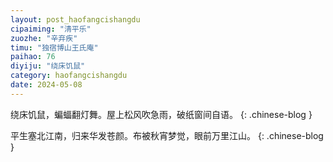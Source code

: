 ```yaml
---
layout: post_haofangcishangdu
cipaiming: "清平乐"
zuozhe: "辛弃疾"
timu: "独宿博山王氏庵"
paihao: 76
diyiju: "绕床饥鼠"
category: haofangcishangdu
date: 2024-05-08
---
```


绕床饥鼠，蝙蝠翻灯舞。屋上松风吹急雨，破纸窗间自语。
{: .chinese-blog }

平生塞北江南，归来华发苍颜。布被秋宵梦觉，眼前万里江山。
{: .chinese-blog }
